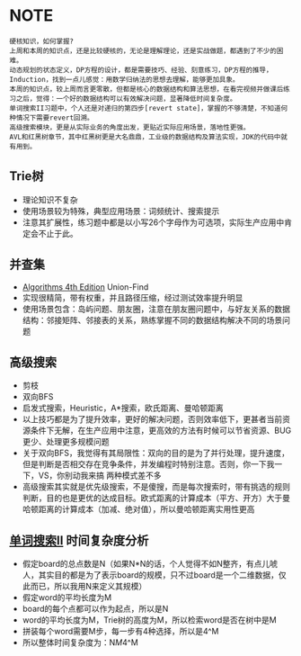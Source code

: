 # NOTE

```
硬核知识，如何掌握?
上周和本周的知识点，还是比较硬核的，无论是理解理论，还是实战做题，都遇到了不少的困难。
动态规划的状态定义，DP方程的设计，都是需要技巧、经验、刻意练习，DP方程的推导，Induction，找到一点儿感觉：用数学归纳法的思想去理解，能够更加具象。
本周的知识点，较上周而言更零散，但都是核心的数据结构和算法思想，在看完视频并做课后练习之后，觉得：一个好的数据结构可以有效解决问题，显著降低时间复杂度。
单词搜索II习题中，个人还是对递归的第四步[revert state]，掌握的不够清楚，不知道何种情况下需要revert回溯。
高级搜索模块，更是从实际业务的角度出发，更贴近实际应用场景，落地性更强。
AVL和红黑树章节，其中红黑树更是大名鼎鼎，工业级的数据结构及算法实现，JDK的代码中就有用到。
```

## Trie树 
- 理论知识不复杂
- 使用场景较为特殊，典型应用场景：词频统计、搜索提示
- 注意其扩展性，练习题中都是以小写26个字母作为可选项，实际生产应用中肯定会不止于此。

## 并查集
- [Algorithms 4th Edition](https://algs4.cs.princeton.edu/home/) Union-Find
- 实现很精简，带有权重，并且路径压缩，经过测试效率提升明显
- 使用场景包含：岛屿问题、朋友圈，注意在朋友圈问题中，与好友关系的数据结构：邻接矩阵、邻接表的关系，熟练掌握不同的数据结构解决不同的场景问题

## 高级搜索
- 剪枝
- 双向BFS
- 启发式搜索，Heuristic，A*搜索，欧氏距离、曼哈顿距离
- 以上技巧都是为了提升效率，更好的解决问题，否则效率低下，更甚者当前资源条件下无解，在生产应用中注意，更高效的方法有时候可以节省资源、BUG更少、处理更多规模问题
- 关于双向BFS，我觉得有其局限性：双向的目的是为了并行处理，提升速度，但是判断是否相交存在竞争条件，并发编程时特别注意。否则，你一下我一下，VS，你别动我来搞 两种模式差不多
- 高级搜索其实就是优先级搜索，不是傻搜，而是每次搜索时，带有挑选的规则判断，目的也是更优的达成目标。欧式距离的计算成本（平方、开方）大于曼哈顿距离的计算成本（加减、绝对值），所以曼哈顿距离实用性更高

## [单词搜索II](https://leetcode-cn.com/problems/word-search-ii/) 时间复杂度分析
- 假定board的总点数是N（如果N*N的话，个人觉得不如N整齐，有点儿唬人，其实目的都是为了表示board的规模，只不过board是一个二维数据，仅此而已，所以我用N来定义其规模）
- 假定word的平均长度为M
- board的每个点都可以作为起点，所以是N
- word的平均长度为M，Trie树的高度为M，所以检索word是否在树中是M
- 拼装每个word需要M步，每一步有4种选择，所以是4^M
- 所以整体时间复杂度为：N*M*4^M

